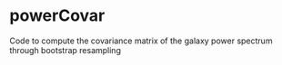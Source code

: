 # powerCovar
Code to compute the covariance matrix of the galaxy power spectrum through bootstrap resampling
